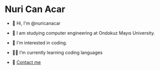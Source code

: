 # Nuri Can Acar
-  👋 Hi, I'm @nuricanacar
- :school: I am studying computer engineering at Ondokuz Mayıs University.
- 👀 I'm interested in coding.
- :man_technologist: I’m currently learning coding languages

- :e-mail: [Contact me](kanarya_nurican@hotmail.com)

<!---
nuricanacar/nuricanacar is a ✨ special ✨ repository because its `README.md` (this file) appears on your GitHub profile.
You can click the Preview link to take a look at your changes.
--->
